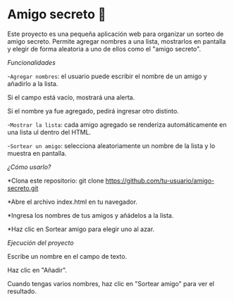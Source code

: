 <h1>Amigo secreto 🎁 </h1>

Este proyecto es una pequeña aplicación web para organizar un sorteo de amigo secreto.
Permite agregar nombres a una lista, mostrarlos en pantalla y elegir de forma aleatoria a uno de ellos como el "amigo secreto".

<em>Funcionalidades</em>

-`Agregar nombres`: el usuario puede escribir el nombre de un amigo y añadirlo a la lista.

Si el campo está vacío, mostrará una alerta.

Si el nombre ya fue agregado, pedirá ingresar otro distinto.

-`Mostrar la lista`: cada amigo agregado se renderiza automáticamente en una lista ul dentro del HTML.

-`Sortear un amigo`: selecciona aleatoriamente un nombre de la lista y lo muestra en pantalla.

<em>¿Cómo usarlo?</em>

*Clona este repositorio:
git clone https://github.com/tu-usuario/amigo-secreto.git

*Abre el archivo index.html en tu navegador.

*Ingresa los nombres de tus amigos y añádelos a la lista.

*Haz clic en Sortear amigo para elegir uno al azar.

<em>Ejecución del proyecto</em>

Escribe un nombre en el campo de texto.

Haz clic en "Añadir".

Cuando tengas varios nombres, haz clic en "Sortear amigo" para ver el resultado.
